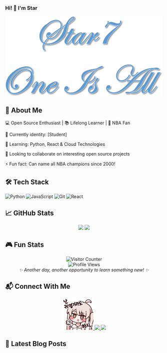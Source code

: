 ### Hi! 👋 I'm Star
<div align="center">
  <img width="600" src="./images/star.png" alt="Banner">
</div>

## 🚀 **About Me**
💻 Open Source Enthusiast | 📚 Lifelong Learner | 🏀 NBA Fan

🔭 Currently identity: [Student]

🌱 Learning: Python, React & Cloud Technologies

👯 Looking to collaborate on interesting open source projects

⚡ Fun fact: Can name all NBA champions since 2000!

## 🛠️ **Tech Stack**
![Python](https://img.shields.io/badge/-Python-3776AB?logo=python&logoColor=white)
![JavaScript](https://img.shields.io/badge/-JavaScript-F7DF1E?logo=javascript&logoColor=black)
![Git](https://img.shields.io/badge/-Git-F05032?logo=git&logoColor=white)
![React](https://img.shields.io/badge/-React-61DAFB?logo=react&logoColor=black)

## 📈 **GitHub Stats**
<div align="center">
  <img height="180em" src="https://github-readme-stats.vercel.app/api?username=Star-Seven&show_icons=true&theme=radical&include_all_commits=true&count_private=true"/>
  <img height="180em" src="https://github-readme-stats.vercel.app/api/top-langs/?username=Star-Seven&layout=compact&theme=radical"/>
</div>

## 🎮 **Fun Stats**
<p align="center">
  <img src="https://moe-counter.glitch.me/get/@Star?theme=moebooru" alt="Visitor Counter">
  <br>
  <img src="https://komarev.com/ghpvc/?username=Star-Seven&color=blueviolet" alt="Profile Views">
  <br>
  <em>✨ Another day, another opportunity to learn something new! ✨</em>
</p>

## 📬 **Connect With Me**
<div align="center">
  <a href="https://Star-Seven.github.io">
    <img width="100" src="./images/mahiro.png" alt="Portfolio">
  </a>
  <a href="mailto:your.email@example.com">
    <img src="https://img.shields.io/badge/Gmail-D14836?style=for-the-badge&logo=gmail&logoColor=white">
  </a>
  <a href="https://linkedin.com/in/yourprofile">
    <img src="https://img.shields.io/badge/LinkedIn-0077B5?style=for-the-badge&logo=linkedin&logoColor=white">
  </a>
</div>

## 📖 **Latest Blog Posts**
<!-- Add your blog post links here using https://github.com/gautamkrishnar/blog-post-workflow -->
